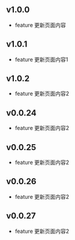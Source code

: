 
## v1.0.0
- feature 更新页面内容

## v1.0.1
- feature 更新页面内容1

## v1.0.2
- feature 更新页面内容2

## v0.0.24
- feature 更新页面内容2

## v0.0.25
- feature 更新页面内容2

## v0.0.26
- feature 更新页面内容2

## v0.0.27
- feature 更新页面内容2
